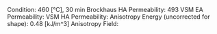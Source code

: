 Condition: 460 [°C], 30 min
Brockhaus HA Permeability: 493
VSM EA Permeability: 
VSM HA Permeability: 
Anisotropy Energy (uncorrected for shape): 0.48 [kJ/m^3]
Anisotropy Field: 
